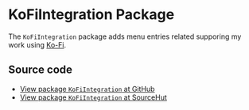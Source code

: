 # KoFiIntegration Package

The `KoFiIntegration` package adds menu entries related supporing my work using [Ko-Fi](https://ko-fi.com/andreshouldbewriting).

## Source code
* [View package `KoFiIntegration` at GitHub](https://github.com/soapdog/patchfox/blob/master/src/packages/KoFiIntegration) 
* [View package `KoFiIntegration` at SourceHut](https://git.sr.ht/~soapdog/patchfox/tree/master/item/src/packages/KoFiIntegration)
